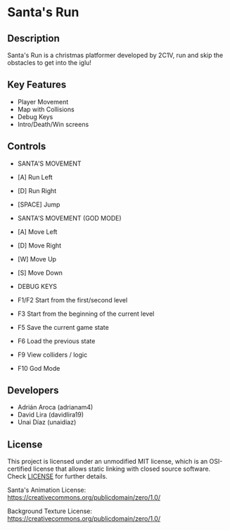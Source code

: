 # Santa's Run

## Description

Santa's Run is a christmas platformer developed by 2C1V, run and skip the obstacles to get into the iglu!

## Key Features

 - Player Movement
 - Map with Collisions
 - Debug Keys
 - Intro/Death/Win screens
 
## Controls

 - SANTA'S MOVEMENT
 - [A] Run Left
 - [D] Run Right
 - [SPACE] Jump

 - SANTA'S MOVEMENT (GOD MODE)
 - [A] Move Left
 - [D] Move Right
 - [W] Move Up
 - [S] Move Down

 - DEBUG KEYS
 - F1/F2 Start from the first/second level
 - F3 Start from the beginning of the current level
 - F5 Save the current game state
 - F6 Load the previous state
 - F9 View colliders / logic
 - F10 God Mode

## Developers

 - Adrián Aroca (adrianam4)
 - David Lira (davidlira19)
 - Unai Díaz (unaidiaz)

## License

This project is licensed under an unmodified MIT license, which is an OSI-certified license that allows static linking with closed source software. Check [LICENSE](LICENSE) for further details.

Santa's Animation License:
https://creativecommons.org/publicdomain/zero/1.0/

Background Texture License:
https://creativecommons.org/publicdomain/zero/1.0/

